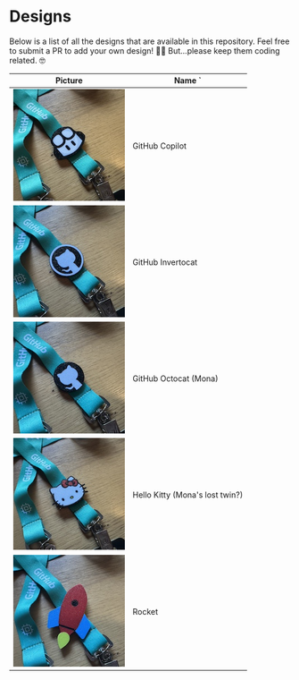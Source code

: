 # Designs

Below is a list of all the designs that are available in this repository. Feel free to submit a PR to add your own design! 🧑‍🚀 But...please keep them coding related. 🤓

| Picture | Name `|
|-|-|
| ![](../designs/github-copilot/build-sample.jpg) | GitHub Copilot |
| ![](../designs/github-invertocat/build-sample.jpg) | GitHub Invertocat |
| ![](../designs/github-octocat/build-sample.jpg) | GitHub Octocat (Mona) |
| ![](../designs/hello-kitty/build-sample.jpg) | Hello Kitty (Mona's lost twin?) |
| ![](../designs/rocket/build-sample.jpg) | Rocket |
